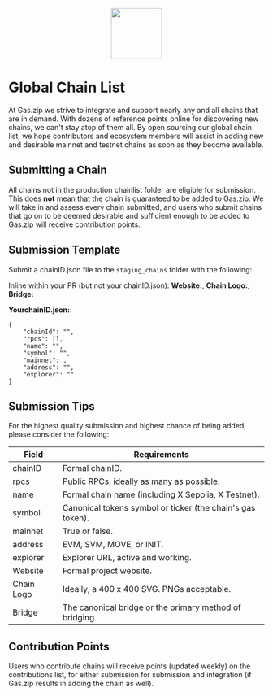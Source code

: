 <p align="center">
 <img width="100px" src="https://www.gas.zip/gasLogo400x400.png" align="center" />
</p>


# Global Chain List

At Gas.zip we strive to integrate and support nearly any and all chains that are in demand. With dozens of reference points online for discovering new chains, we can't stay atop of them all. By open sourcing our global chain list, we hope contributors and ecosystem members will assist in adding new and desirable mainnet and testnet chains as soon as they become available. 


## Submitting a Chain

All chains not in the production chainlist folder are eligible for submission. This does **not** mean that the chain is guaranteed to be added to Gas.zip. We will take in and assess every chain submitted, and users who submit chains that go on to be deemed desirable and sufficient enough to be added to Gas.zip will receive contribution points. 

## Submission Template

Submit a chainID.json file to the ```staging_chains``` folder with the following: 

Inline within your PR (but not your chainID.json): **Website:**, **Chain Logo:**, **Bridge:**

<b>YourchainID.json:</b>: 
```
{
    "chainId": "",
    "rpcs": [],
    "name": "",
    "symbol": "",
    "mainnet": ,
    "address": "",
    "explorer": ""
}
```

## Submission Tips

For the highest quality submission and highest chance of being added, please consider the following: 

| Field | Requirements |
|-------|-------------|
| chainID | Formal chainID. |
| rpcs | Public RPCs, ideally as many as possible. |
| name | Formal chain name (including X Sepolia, X Testnet). |
| symbol | Canonical tokens symbol or ticker (the chain's gas token). |
| mainnet | True or false. |
| address | EVM, SVM, MOVE, or INIT. |
| explorer | Explorer URL, active and working. |
| Website | Formal project website. |
| Chain Logo | Ideally, a 400 x 400 SVG. PNGs acceptable. |
| Bridge | The canonical bridge or the primary method of bridging.|

## Contribution Points

Users who contribute chains will receive points (updated weekly) on the contributions list, for either submission for submission and integration (if Gas.zip results in adding the chain as well). 